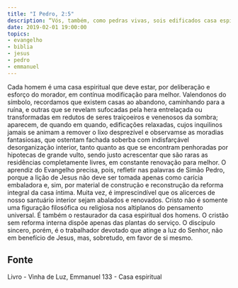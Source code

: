 ```yaml
---
title: "I Pedro, 2:5"
description: “Vós, também, como pedras vivas, sois edificados casa espiritual.” Pedro (I Pedro, 2:5)
date: 2019-02-01 19:00:00
topics: 
- evangelho
- biblia
- jesus
- pedro
- emmanuel
---
```



Cada homem é uma casa espiritual que deve estar, por deliberação e esforço
do morador, em contínua modificação para melhor.
Valendo­nos do símbolo, recordamos que existem casas ao abandono,
caminhando para a ruína, e outras que se revelam sufocadas pela hera entrelaçada ou
transformadas em redutos de seres traiçoeiros e venenosos da sombra; aparecem, de
quando em quando, edificações relaxadas, cujos inquilinos jamais se animam a
remover o lixo desprezível e observam­se as moradias fantasiosas, que ostentam
fachada soberba com indisfarçável desorganização interior, tanto quanto as que se
encontram penhoradas por hipotecas de grande vulto, sendo justo acrescentar que
são raras as residências completamente livres, em constante renovação para melhor.
O aprendiz do Evangelho precisa, pois, refletir nas palavras de Simão
Pedro, porque a lição de Jesus não deve ser tomada apenas como carícia embaladora
e, sim, por material de construção e reconstrução da reforma integral da casa íntima.
Muita vez, é imprescindível que os alicerces de nosso santuário interior
sejam abalados e renovados.
Cristo não é somente uma figuração filosófica ou religiosa nos altiplanos do
pensamento universal. É também o restaurador da casa espiritual dos homens.
O cristão sem reforma interna dispõe apenas das plantas do serviço. O
discípulo sincero, porém, é o trabalhador devotado que atinge a luz do Senhor, não
em benefício de Jesus, mas, sobretudo, em favor de si mesmo.




## Fonte
Livro - Vinha de Luz, Emmanuel
133 - Casa espiritual
